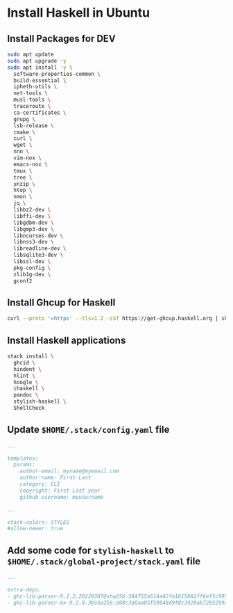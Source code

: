 # Install Haskell in Ubuntu

## Install Packages for DEV

```bash
sudo apt update
sudo apt upgrade -y
sudo apt install -y \
  software-properties-common \
  build-essential \
  ipheth-utils \
  net-tools \
  musl-tools \
  traceroute \
  ca-certificates \
  gnupg \
  lsb-release \
  cmake \
  curl \
  wget \
  nnn \
  vim-nox \
  emacs-nox \
  tmux \
  tree \
  unzip \
  htop \
  nmon \
  jq \
  libbz2-dev \
  libffi-dev \
  libgdbm-dev \
  libgmp3-dev \
  libncurses-dev \
  libnss3-dev \
  libreadline-dev \
  libsqlite3-dev \
  libssl-dev \
  pkg-config \
  zlib1g-dev \
  gconf2 
```


## Install Ghcup for Haskell

```bash
curl --proto '=https' --tlsv1.2 -sSf https://get-ghcup.haskell.org | sh
```

## Install Haskell applications

```bash
stack install \
  ghcid \
  hindent \
  hlint \
  hoogle \
  ihaskell \
  pandoc \
  stylish-haskell \
  ShellCheck
```

## Update `$HOME/.stack/config.yaml` file

```yaml
...

templates:
  params:
    author-email: myname@myemail.com
    author-name: First Last
    category: CLI
    copyright: First Last year
    github-username: myusername

...

stack-colors: STYLES
#allow-newer: true
```

## Add some code for `stylish-haskell` to `$HOME/.stack/global-project/stack.yaml` file

```yaml
...

extra-deps:
- ghc-lib-parser-9.2.2.20220307@sha256:384755a514a42fe1615862ff6ef5c995a9ed71904360b4b212f9526f80fb214c,12705
- ghc-lib-parser-ex-9.2.0.3@sha256:a90c3a6aa85f59848d9f8c3928ab7203299a4b560db6f300976d9b1f7da127ee,3655
```
